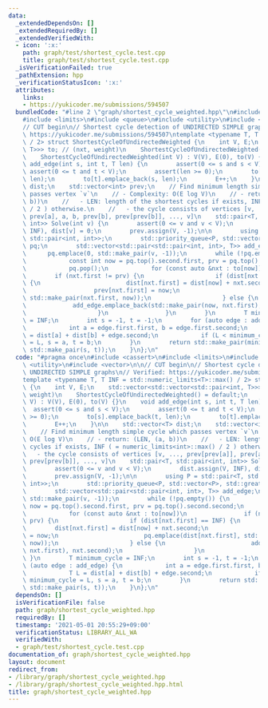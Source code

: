 ```yaml
---
data:
  _extendedDependsOn: []
  _extendedRequiredBy: []
  _extendedVerifiedWith:
  - icon: ':x:'
    path: graph/test/shortest_cycle.test.cpp
    title: graph/test/shortest_cycle.test.cpp
  _isVerificationFailed: true
  _pathExtension: hpp
  _verificationStatusIcon: ':x:'
  attributes:
    links:
    - https://yukicoder.me/submissions/594507
  bundledCode: "#line 2 \"graph/shortest_cycle_weighted.hpp\"\n#include <cassert>\n\
    #include <limits>\n#include <queue>\n#include <utility>\n#include <vector>\n\n\
    // CUT begin\n// Shortest cycle detection of UNDIRECTED SIMPLE graphs\n// Verified:\
    \ https://yukicoder.me/submissions/594507\ntemplate <typename T, T INF = std::numeric_limits<T>::max()\
    \ / 2> struct ShortestCycleOfUndirectedWeighted {\n    int V, E;\n    std::vector<std::vector<std::pair<int,\
    \ T>>> to; // (nxt, weight)\n    ShortestCycleOfUndirectedWeighted() = default;\n\
    \    ShortestCycleOfUndirectedWeighted(int V) : V(V), E(0), to(V) {}\n    void\
    \ add_edge(int s, int t, T len) {\n        assert(0 <= s and s < V);\n       \
    \ assert(0 <= t and t < V);\n        assert(len >= 0);\n        to[s].emplace_back(t,\
    \ len);\n        to[t].emplace_back(s, len);\n        E++;\n    }\n\n    std::vector<T>\
    \ dist;\n    std::vector<int> prev;\n    // Find minimum length simple cycle which\
    \ passes vertex `v`\n    // - Complexity: O(E log V)\n    // - return: (LEN, (a,\
    \ b))\n    //   - LEN: length of the shortest cycles if exists, INF ( = numeric_limits<int>::max()\
    \ / 2 ) otherwise.\n    //   - the cycle consists of vertices [v, ..., prev[prev[a]],\
    \ prev[a], a, b, prev[b], prev[prev[b]], ..., v]\n    std::pair<T, std::pair<int,\
    \ int>> Solve(int v) {\n        assert(0 <= v and v < V);\n        dist.assign(V,\
    \ INF), dist[v] = 0;\n        prev.assign(V, -1);\n\n        using P = std::pair<T,\
    \ std::pair<int, int>>;\n        std::priority_queue<P, std::vector<P>, std::greater<P>>\
    \ pq;\n        std::vector<std::pair<std::pair<int, int>, T>> add_edge;\n\n  \
    \      pq.emplace(0, std::make_pair(v, -1));\n        while (!pq.empty()) {\n\
    \            const int now = pq.top().second.first, prv = pq.top().second.second;\n\
    \            pq.pop();\n            for (const auto &nxt : to[now])\n        \
    \        if (nxt.first != prv) {\n                    if (dist[nxt.first] == INF)\
    \ {\n                        dist[nxt.first] = dist[now] + nxt.second;\n     \
    \                   prev[nxt.first] = now;\n                        pq.emplace(dist[nxt.first],\
    \ std::make_pair(nxt.first, now));\n                    } else {\n           \
    \             add_edge.emplace_back(std::make_pair(now, nxt.first), nxt.second);\n\
    \                    }\n                }\n        }\n        T minimum_cycle\
    \ = INF;\n        int s = -1, t = -1;\n        for (auto edge : add_edge) {\n\
    \            int a = edge.first.first, b = edge.first.second;\n            T L\
    \ = dist[a] + dist[b] + edge.second;\n            if (L < minimum_cycle) minimum_cycle\
    \ = L, s = a, t = b;\n        }\n        return std::make_pair(minimum_cycle,\
    \ std::make_pair(s, t));\n    }\n};\n"
  code: "#pragma once\n#include <cassert>\n#include <limits>\n#include <queue>\n#include\
    \ <utility>\n#include <vector>\n\n// CUT begin\n// Shortest cycle detection of\
    \ UNDIRECTED SIMPLE graphs\n// Verified: https://yukicoder.me/submissions/594507\n\
    template <typename T, T INF = std::numeric_limits<T>::max() / 2> struct ShortestCycleOfUndirectedWeighted\
    \ {\n    int V, E;\n    std::vector<std::vector<std::pair<int, T>>> to; // (nxt,\
    \ weight)\n    ShortestCycleOfUndirectedWeighted() = default;\n    ShortestCycleOfUndirectedWeighted(int\
    \ V) : V(V), E(0), to(V) {}\n    void add_edge(int s, int t, T len) {\n      \
    \  assert(0 <= s and s < V);\n        assert(0 <= t and t < V);\n        assert(len\
    \ >= 0);\n        to[s].emplace_back(t, len);\n        to[t].emplace_back(s, len);\n\
    \        E++;\n    }\n\n    std::vector<T> dist;\n    std::vector<int> prev;\n\
    \    // Find minimum length simple cycle which passes vertex `v`\n    // - Complexity:\
    \ O(E log V)\n    // - return: (LEN, (a, b))\n    //   - LEN: length of the shortest\
    \ cycles if exists, INF ( = numeric_limits<int>::max() / 2 ) otherwise.\n    //\
    \   - the cycle consists of vertices [v, ..., prev[prev[a]], prev[a], a, b, prev[b],\
    \ prev[prev[b]], ..., v]\n    std::pair<T, std::pair<int, int>> Solve(int v) {\n\
    \        assert(0 <= v and v < V);\n        dist.assign(V, INF), dist[v] = 0;\n\
    \        prev.assign(V, -1);\n\n        using P = std::pair<T, std::pair<int,\
    \ int>>;\n        std::priority_queue<P, std::vector<P>, std::greater<P>> pq;\n\
    \        std::vector<std::pair<std::pair<int, int>, T>> add_edge;\n\n        pq.emplace(0,\
    \ std::make_pair(v, -1));\n        while (!pq.empty()) {\n            const int\
    \ now = pq.top().second.first, prv = pq.top().second.second;\n            pq.pop();\n\
    \            for (const auto &nxt : to[now])\n                if (nxt.first !=\
    \ prv) {\n                    if (dist[nxt.first] == INF) {\n                \
    \        dist[nxt.first] = dist[now] + nxt.second;\n                        prev[nxt.first]\
    \ = now;\n                        pq.emplace(dist[nxt.first], std::make_pair(nxt.first,\
    \ now));\n                    } else {\n                        add_edge.emplace_back(std::make_pair(now,\
    \ nxt.first), nxt.second);\n                    }\n                }\n       \
    \ }\n        T minimum_cycle = INF;\n        int s = -1, t = -1;\n        for\
    \ (auto edge : add_edge) {\n            int a = edge.first.first, b = edge.first.second;\n\
    \            T L = dist[a] + dist[b] + edge.second;\n            if (L < minimum_cycle)\
    \ minimum_cycle = L, s = a, t = b;\n        }\n        return std::make_pair(minimum_cycle,\
    \ std::make_pair(s, t));\n    }\n};\n"
  dependsOn: []
  isVerificationFile: false
  path: graph/shortest_cycle_weighted.hpp
  requiredBy: []
  timestamp: '2021-05-01 20:55:29+09:00'
  verificationStatus: LIBRARY_ALL_WA
  verifiedWith:
  - graph/test/shortest_cycle.test.cpp
documentation_of: graph/shortest_cycle_weighted.hpp
layout: document
redirect_from:
- /library/graph/shortest_cycle_weighted.hpp
- /library/graph/shortest_cycle_weighted.hpp.html
title: graph/shortest_cycle_weighted.hpp
---
```


